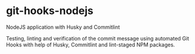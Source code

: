 # git-hooks-nodejs
NodeJS application with Husky and Commitlint

Testing, linting and verification of the commit message using automated Git Hooks with help of Husky, Commitlint and lint-staged NPM packages.
